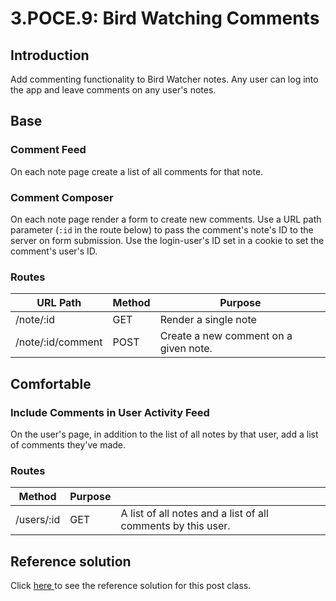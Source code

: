 # 3.POCE.9: Bird Watching Comments

## Introduction

Add commenting functionality to Bird Watcher notes. Any user can log into the app and leave comments on any user's notes.

## Base

### Comment Feed

On each note page create a list of all comments for that note.

### Comment Composer

On each note page render a form to create new comments. Use a URL path parameter (`:id` in the route below) to pass the comment's note's ID to the server on form submission. Use the login-user's ID set in a cookie to set the comment's user's ID.

### Routes

| URL Path          | Method | Purpose                               |
| ----------------- | ------ | ------------------------------------- |
| /note/:id         | GET    | Render a single note                  |
| /note/:id/comment | POST   | Create a new comment on a given note. |

## Comfortable

### Include Comments in User Activity Feed

On the user's page, in addition to the list of all notes by that user, add a list of comments they've made.

### Routes

| Method     | Purpose |                                                              |
| ---------- | ------- | ------------------------------------------------------------ |
| /users/:id | GET     | A list of all notes and a list of all comments by this user. |

## Reference solution

Click [here ](https://github.com/rocketacademy/birding-express-bootcamp/tree/solution)to see the reference solution for this post class.
